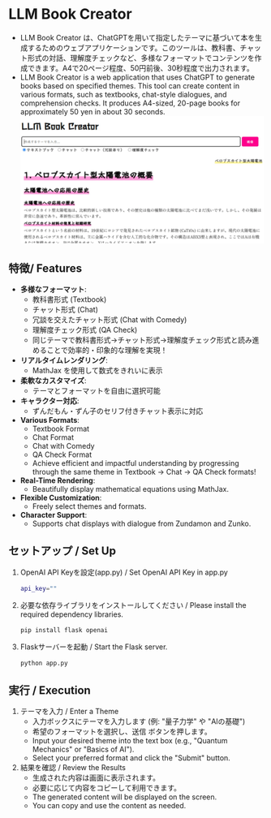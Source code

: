 

# LLM Book Creator
- LLM Book Creator は、ChatGPTを用いて指定したテーマに基づいて本を生成するためのウェブアプリケーションです。このツールは、教科書、チャット形式の対話、理解度チェックなど、多様なフォーマットでコンテンツを作成できます。A4で20ページ程度、50円前後、30秒程度で出力されます。
- LLM Book Creator is a web application that uses ChatGPT to generate books based on specified themes. This tool can create content in various formats, such as textbooks, chat-style dialogues, and comprehension checks. It produces A4-sized, 20-page books for approximately 50 yen in about 30 seconds.
<br><img src="interface.webp">

## 特徴/ Features
- **多様なフォーマット**:
  - 教科書形式 (Textbook)
  - チャット形式 (Chat)
  - 冗談を交えたチャット形式 (Chat with Comedy)
  - 理解度チェック形式 (QA Check)
  - 同じテーマで教科書形式→チャット形式→理解度チェック形式と読み進めることで効率的・印象的な理解を実現！
- **リアルタイムレンダリング**:
  - MathJax を使用して数式をきれいに表示
- **柔軟なカスタマイズ**:
  - テーマとフォーマットを自由に選択可能
- **キャラクター対応**:
  - ずんだもん・ずん子のセリフ付きチャット表示に対応
- **Various Formats**:
  - Textbook Format
  - Chat Format
  - Chat with Comedy
  - QA Check Format
  - Achieve efficient and impactful understanding by progressing through the same theme in Textbook → Chat → QA Check formats!
- **Real-Time Rendering**:
  - Beautifully display mathematical equations using MathJax.
- **Flexible Customization**:
  - Freely select themes and formats.
- **Character Support**:
  - Supports chat displays with dialogue from Zundamon and Zunko.

## セットアップ / Set Up
1. OpenAI API Keyを設定(app.py) / Set OpenAI API Key in app.py
   ```bash
   api_key=""
   ```
3. 必要な依存ライブラリをインストールしてください / Please install the required dependency libraries.
   ```bash
   pip install flask openai
   ```
4. Flaskサーバーを起動 / Start the Flask server.
   ```bash
   python app.py
   ```
## 実行 / Execution
1. テーマを入力 / Enter a Theme
   - 入力ボックスにテーマを入力します (例: "量子力学" や "AIの基礎")
   - 希望のフォーマットを選択し、送信 ボタンを押します。
   - Input your desired theme into the text box (e.g., "Quantum Mechanics" or "Basics of AI").
   - Select your preferred format and click the "Submit" button.
2. 結果を確認 / Review the Results
   - 生成された内容は画面に表示されます。
   - 必要に応じて内容をコピーして利用できます。
   - The generated content will be displayed on the screen.
   - You can copy and use the content as needed.
   

